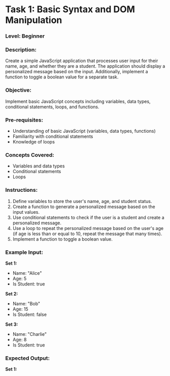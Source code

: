 # Task 1: Basic Syntax and DOM Manipulation

### Level: Beginner

### Description:
Create a simple JavaScript application that processes user input for their name, age, and whether they are a student. The application should display a personalized message based on the input. Additionally, implement a function to toggle a boolean value for a separate task.

### Objective: 
Implement basic JavaScript concepts including variables, data types, conditional statements, loops, and functions.

### Pre-requisites:
- Understanding of basic JavaScript (variables, data types, functions)
- Familiarity with conditional statements
- Knowledge of loops

### Concepts Covered:
- Variables and data types
- Conditional statements
- Loops

### Instructions:
1. Define variables to store the user's name, age, and student status.
2. Create a function to generate a personalized message based on the input values.
3. Use conditional statements to check if the user is a student and create a personalized message.
4. Use a loop to repeat the personalized message based on the user's age (if age is less than or equal to 10, repeat the message that many times).
5. Implement a function to toggle a boolean value.

### Example Input:
**Set 1:**
- Name: "Alice"
- Age: 5
- Is Student: true

**Set 2:**
- Name: "Bob"
- Age: 15
- Is Student: false

**Set 3:**
- Name: "Charlie"
- Age: 8
- Is Student: true

### Expected Output:
**Set 1:**
